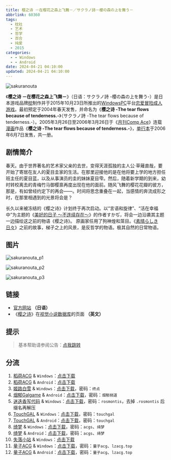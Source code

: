 ```yaml
---
title: 樱之诗 －在樱花之森上飞舞－／サクラノ詩－櫻の森の上を舞う－
abbrlink: 60360
tags:
  - 枕社
  - 艺术
  - 哲学
  - 百合
  - 纯爱
  - 2015
categories:
  - - Windows
  - - Android
date: 2024-04-21 04:10:00
updated: 2024-04-21 04:10:00
---
```


![sakuranouta](https://static.saop.cc/vns/img/sakuranouta.webp)

《**樱之诗 －在樱花之森上飞舞－**》（日语：サクラノ詩 -櫻の森の上を舞う-）是日本游戏品牌[枕](https://zh.wikipedia.org/wiki/枕_(遊戲品牌))制作并于2015年10月23日所推出的[Windows](https://zh.wikipedia.org/wiki/Windows)[PC](https://zh.wikipedia.org/wiki/个人电脑)平台[恋爱冒险](https://zh.wikipedia.org/wiki/戀愛冒險)[成人游戏](https://zh.wikipedia.org/wiki/日本成人遊戲)。最初预定于2004年春天发售，并命名为《**樱之诗 -The tear flows because of tenderness.-**》（サクラノ詩 -The tear flows because of tenderness.-）。2005年3月26日至2006年3月26日于《[月刊Comp Ace](https://zh.wikipedia.org/wiki/月刊Comp_Ace)》连载[漫画](https://zh.wikipedia.org/wiki/漫畫)作品《**樱之诗 -The tear flows because of tenderness.-**》，[单行本](https://zh.wikipedia.org/wiki/单行本)于2006年6月7日发售，共一册。

<!-- more -->

## 剧情简介

春天。由于世界著名的艺术家父亲的去世，变得天涯孤独的主人公·草薙直哉，要开始了寄居在友人的夏目圭家的生活。在那里迎接他的是在他将要上学的地方担任班主任的夏目蓝，以及从事演员的圭的妹妹夏目雫。然后，随着新学期的到来，幼时转校离去的青梅竹马御樱禀再度出现在他的面前。随风飞舞的樱花花瓣的彼方，那是，有如曾经约定下的再会——。时间将思念重叠在一起，当感情的奔流成形之时，在那里相遇到的光景将会是？

长久以来被冻结的《樱之诗》计划终于再次启动。以“言语和旋律”、“活在幸福中”为主题的《[美好的日子 ～不连续存在～](https://zh.wikipedia.org/wiki/美好的日子_～不連續存在～)》的作者すかぢ，将会一边沿袭其主题一边描绘这之前的物语《樱之诗》。 原画家任用了狗神煌和笼目。《[素晴らしき日々](https://zh.wikipedia.org/wiki/美好的日子_～不連續存在～)》之前的故事，梯子之上的风景，是反哲学的物语。极其自然的日常物语。

## 图片

![sakuranouta_p1](https://static.saop.cc/vns/img/sakuranouta_p1.webp)

![sakuranouta_p2](https://static.saop.cc/vns/img/sakuranouta_p2.webp)

![sakuranouta_p3](https://static.saop.cc/vns/img/sakuranouta_p3.webp)

## 链接

- [官方网站](https://www.makura-soft.com/sakuranouta/) **（日语）**
- 《[樱之诗](https://vndb.org/v562)》在[视觉小说数据库](https://zh.wikipedia.org/wiki/視覺小說數據庫)的页面 **（英文）**

## 提示

> 基本帮助请参阅公告：[点我跳转](/p/announcement/)

## 分流

1. [稻荷ACG](https://amoebi.com/) & `Windows`：[点击下载](https://sakustar.top/art/5018)
2. [稻荷ACG](https://amoebi.com/) & `Android`：[点击下载](https://sakustar.top/art/5149)
3. [姬路白雪](https://pan.jlbx.xyz/) & `Windows`：[点击下载](https://pan.jlbx.xyz/?s=%E6%A8%B1%E4%B9%8B%E8%AF%97)，密码：`终点`
4. [烟郁Galgame](https://yanyugal.top/) & `Android`：[点击下载](https://yanyugal.top/d/disk1/%E5%B0%8F%E5%B0%8F%E7%9A%84%E5%88%86%E4%BA%AB%EF%BC%88PC%EF%BC%86%E5%AE%89%E5%8D%93%EF%BC%89/%E5%AE%89%E5%8D%93/%E7%9B%B4%E8%A3%85%E5%AE%89%E8%A3%85%E5%8C%85/%E6%A8%B1%E4%B9%8B%E8%AF%97.7z)，密码：`烟郁频道`
5. [迷迭香写代码](https://rosmontis.com/) & `Windows`：[点击下载](https://drive.rosmontis.com/s/q87Sp)，密码：`rosmontis`，去掉 `.rosmontis` 后缀名再解压
6. [TouchGAL](https://www.touchgal.io/) & `Windows`：[点击下载](https://pan.touchgal.net/s/Jkxha)，密码：`touchgal`
7. [TouchGAL](https://www.touchgal.io/) & `Android`：[点击下载](https://pan.touchgal.net/s/eoXhx)，密码：`touchgal`
8. [绮梦](https://acgs.one/) & `Windows`：[点击下载](https://acgs.one/down_html/?url=game/%E6%A8%B1%E4%B9%8B%E8%AF%97&name=%E6%A8%B1%E4%B9%8B%E8%AF%97)，密码：`acgs`、`绮梦`
9. [绮梦](https://acgs.one/) & `Android`：[点击下载](https://acgs.one/down_html/?url=game/%E6%A8%B1%E4%B9%8B%E8%AF%97%E7%9B%B4%E8%A3%85&name=%E6%A8%B1%E4%B9%8B%E8%AF%97%E7%9B%B4%E8%A3%85)，密码：`acgs`、`绮梦`
10. [失落小站](https://www.shinnku.com/) & `Windows`：[点击下载](https://www.shinnku.com/api/download/0/win/%E6%A8%B1%E4%B9%8B%E8%AF%97(%E6%AD%A3%E5%BC%8F%E7%89%88).7z)
11. [量子ACG](https://lzacg.org/) & `Windows`：[点击下载](https://lzacg.org/633)，密码：`量子acg`、`lzacg.top`
12. [量子ACG](https://lzacg.org/) & `Android`：[点击下载](https://lzacg.org/4366)，密码：`量子acg`、`lzacg.top`

